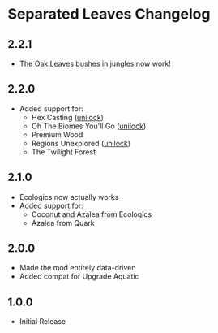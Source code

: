 # Separated Leaves Changelog

## 2.2.1
- The Oak Leaves bushes in jungles now work!

## 2.2.0
- Added support for:
  - Hex Casting ([unilock](https://github.com/TeamDiopside/SeparatedLeaves/pull/2))
  - Oh The Biomes You'll Go ([unilock](https://github.com/TeamDiopside/SeparatedLeaves/pull/2))
  - Premium Wood
  - Regions Unexplored ([unilock](https://github.com/TeamDiopside/SeparatedLeaves/pull/2))
  - The Twilight Forest

## 2.1.0
- Ecologics now actually works
- Added support for:
  - Coconut and Azalea from Ecologics
  - Azalea from Quark

## 2.0.0
- Made the mod entirely data-driven
- Added compat for Upgrade Aquatic

## 1.0.0
- Initial Release